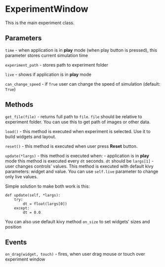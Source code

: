 # ExperimentWindow

This is the main experiment class.

## Parameters

`time` - when application is in **play** mode (when play button is pressed), this parameter stores current simulation time

`experiment_path` - stores path to experiment folder

`live` - shows if application is in **play** mode

`can_change_speed` - if `True` user can change the speed of simulation (default: `True`)

## Methods

`get_file(file)` - returns full path to `file`. `file` should be relative to experiment folder. You can use this to get path of images or other data.

`load()` - this method is executed when experiment is selected. Use it to build widgets and layout.

`reset()` - this method is executed when user press **Reset** button.

`update(*largs)` - this method is executed when:
    - application is in **play** mode this method is executed every `dt` seconds. `dt` should be `largs[1]`
    - user changes controls' values. This method is executed with default kivy parameters: widget and value.
    You can use `self.live` parameter to change only live values.
    
Simple solution to make both work is this:

```
def update(self, *largs):
    try:
        dt = float(largs[0])
    except:
        dt = 0.0
```

You can also use default kivy method `on_size` to set widgets' sizes and position

## Events

`on_drag(widget, touch)` - fires, when user drag mouse or touch over experiment window